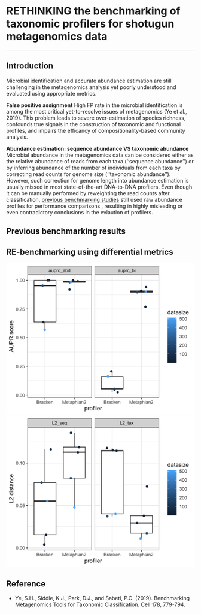 # RETHINKING the benchmarking of taxonomic profilers for shotugun metagenomics data

***
## Introduction
Microbial identification and accurate abundance estimation are still challenging in the metagenomics analysis yet poorly understood and evaluated using appropriate metrics. 

**False positive assignment** High FP rate in the microbial identification is among the most critical yet-to-resolve issues of metagenomics (Ye et al., 2019). This problem leads to severe over-estimation of species richness, confounds true signals in the construction of taxonomic and functional profiles, and impairs the efficancy of compositionality-based community analysis.

**Abundance estimation: sequence abundance VS taxonomic abundance** Microbial abundance in the metagenomics data can be considered either as the relative abundance of reads from each taxa (‘‘sequence abundance’’) or by inferring abundance of the number of individuals from each taxa by correcting read counts for genome size (‘‘taxonomic abundance’’). However, such correction for genome length into abundance estimation is usually missed in most state-of-the-art DNA-to-DNA profilers. Even though it can be manually performed by reweighting the read counts after classification, [previous benchmarking studies](https://www.sciencedirect.com/science/article/pii/S0092867419307755) still used raw abundance profiles for performance comparisons , resulting in highly misleading or even contradictory conclusions in the evlaution of profilers.

## Previous benchmarking results


## RE-benchmarking using differential metrics

![AUPR](NewSim_auprc_bracken-metaplhan2_boxplot.png)
![L2_dist](NewSim_L2.dist_bracken-metaplhan2_boxplot.png)

## Reference
* Ye, S.H., Siddle, K.J., Park, D.J., and Sabeti, P.C. (2019). Benchmarking Metagenomics Tools for Taxonomic Classification. Cell 178, 779-794.
